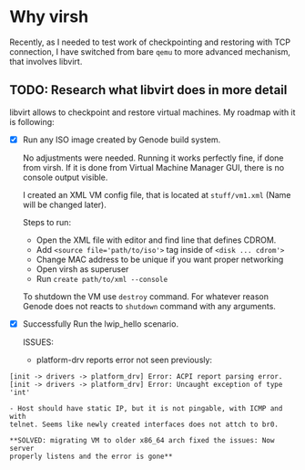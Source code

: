 # Why virsh

Recently, as I needed to test work of checkpointing and restoring with TCP
connection, I have switched from bare `qemu` to more advanced mechanism, that
involves libvirt. 

## TODO: Research what libvirt does in more detail

libvirt allows to checkpoint and restore virtual machines. My roadmap with it 
is following:

-[x] Run any ISO image created by Genode build system.
  
  No adjustments were needed. Running it works perfectly fine, if done from
  virsh. If it is done from Virtual Machine Manager GUI, there is no console
  output visible. 

  I created an XML VM config file, that is located at `stuff/vm1.xml` (Name 
  will be changed later).

  Steps to run:
    - Open the XML file with editor and find line that defines CDROM.
    - Add `<source file='path/to/iso'>` tag inside of `<disk ... cdrom'>`
    - Change MAC address to be unique if you want proper networking
    - Open virsh as superuser
    - Run `create path/to/xml --console`

  To shutdown the VM use `destroy` command. For whatever reason Genode does not
  reacts to `shutdown` command with any arguments.

- [x] Successfully Run the lwip_hello scenario.
  
  ISSUES:
    - platform-drv reports error not seen previously: 

```
[init -> drivers -> platform_drv] Error: ACPI report parsing error.
[init -> drivers -> platform_drv] Error: Uncaught exception of type 'int'
```

    - Host should have static IP, but it is not pingable, with ICMP and with 
    telnet. Seems like newly created interfaces does not attch to br0.
    
    **SOLVED: migrating VM to older x86_64 arch fixed the issues: Now server
    properly listens and the error is gone**
